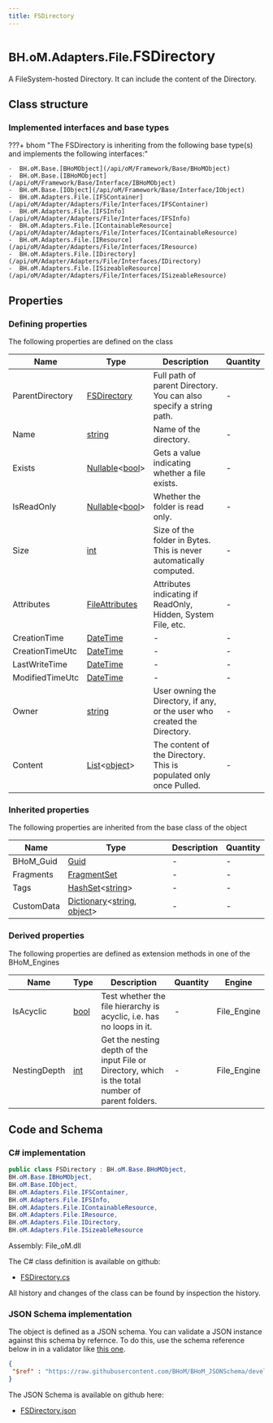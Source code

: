 ```yaml
---
title: FSDirectory
---
```


# <small>BH.oM.Adapters.File.</small>**FSDirectory**

A FileSystem-hosted Directory. It can include the content of the Directory.

## Class structure

### Implemented interfaces and base types

???+ bhom "The FSDirectory is inheriting from the following base type(s) and implements the following interfaces:"

    -  BH.oM.Base.[BHoMObject](/api/oM/Framework/Base/BHoMObject)
    -  BH.oM.Base.[IBHoMObject](/api/oM/Framework/Base/Interface/IBHoMObject)
    -  BH.oM.Base.[IObject](/api/oM/Framework/Base/Interface/IObject)
    -  BH.oM.Adapters.File.[IFSContainer](/api/oM/Adapter/Adapters/File/Interfaces/IFSContainer)
    -  BH.oM.Adapters.File.[IFSInfo](/api/oM/Adapter/Adapters/File/Interfaces/IFSInfo)
    -  BH.oM.Adapters.File.[IContainableResource](/api/oM/Adapter/Adapters/File/Interfaces/IContainableResource)
    -  BH.oM.Adapters.File.[IResource](/api/oM/Adapter/Adapters/File/Interfaces/IResource)
    -  BH.oM.Adapters.File.[IDirectory](/api/oM/Adapter/Adapters/File/Interfaces/IDirectory)
    -  BH.oM.Adapters.File.[ISizeableResource](/api/oM/Adapter/Adapters/File/Interfaces/ISizeableResource)


## Properties



### Defining properties

The following properties are defined on the class

| Name             | Type             | Description      | Quantity         |
|------------------|------------------|------------------|------------------|
| ParentDirectory | [FSDirectory](/api/oM/Adapter/Adapters/File/FSDirectory) | Full path of parent Directory. You can also specify a string path. | - |
| Name | [string](https://learn.microsoft.com/en-us/dotnet/api/System.String?view=netstandard-2.0) | Name of the directory. | - |
| Exists | [Nullable](https://learn.microsoft.com/en-us/dotnet/api/System.Nullable-1?view=netstandard-2.0)&lt;[bool](https://learn.microsoft.com/en-us/dotnet/api/System.Boolean?view=netstandard-2.0)&gt; | Gets a value indicating whether a file exists. | - |
| IsReadOnly | [Nullable](https://learn.microsoft.com/en-us/dotnet/api/System.Nullable-1?view=netstandard-2.0)&lt;[bool](https://learn.microsoft.com/en-us/dotnet/api/System.Boolean?view=netstandard-2.0)&gt; | Whether the folder is read only. | - |
| Size | [int](https://learn.microsoft.com/en-us/dotnet/api/System.Int32?view=netstandard-2.0) | Size of the folder in Bytes. This is never automatically computed. | - |
| Attributes | [FileAttributes](https://learn.microsoft.com/en-us/dotnet/api/System.IO.FileAttributes?view=netstandard-2.0) | Attributes indicating if ReadOnly, Hidden, System File, etc. | - |
| CreationTime | [DateTime](https://learn.microsoft.com/en-us/dotnet/api/System.DateTime?view=netstandard-2.0) | - | - |
| CreationTimeUtc | [DateTime](https://learn.microsoft.com/en-us/dotnet/api/System.DateTime?view=netstandard-2.0) | - | - |
| LastWriteTime | [DateTime](https://learn.microsoft.com/en-us/dotnet/api/System.DateTime?view=netstandard-2.0) | - | - |
| ModifiedTimeUtc | [DateTime](https://learn.microsoft.com/en-us/dotnet/api/System.DateTime?view=netstandard-2.0) | - | - |
| Owner | [string](https://learn.microsoft.com/en-us/dotnet/api/System.String?view=netstandard-2.0) | User owning the Directory, if any, or the user who created the Directory. | - |
| Content | [List](https://learn.microsoft.com/en-us/dotnet/api/System.Collections.Generic.List-1?view=netstandard-2.0)&lt;[object](https://learn.microsoft.com/en-us/dotnet/api/System.Object?view=netstandard-2.0)&gt; | The content of the Directory. This is populated only once Pulled. | - |


### Inherited properties
The following properties are inherited from the base class of the object

| Name             | Type             | Description      | Quantity         |
|------------------|------------------|------------------|------------------|
| BHoM_Guid | [Guid](https://learn.microsoft.com/en-us/dotnet/api/System.Guid?view=netstandard-2.0) | - | - |
| Fragments | [FragmentSet](/api/oM/Framework/Base/FragmentSet) | - | - |
| Tags | [HashSet](https://learn.microsoft.com/en-us/dotnet/api/System.Collections.Generic.HashSet-1?view=netstandard-2.0)&lt;[string](https://learn.microsoft.com/en-us/dotnet/api/System.String?view=netstandard-2.0)&gt; | - | - |
| CustomData | [Dictionary](https://learn.microsoft.com/en-us/dotnet/api/System.Collections.Generic.Dictionary-2?view=netstandard-2.0)&lt;[string](https://learn.microsoft.com/en-us/dotnet/api/System.String?view=netstandard-2.0), [object](https://learn.microsoft.com/en-us/dotnet/api/System.Object?view=netstandard-2.0)&gt; | - | - |


### Derived properties

The following properties are defined as extension methods in one of the BHoM_Engines

| Name             | Type             | Description      | Quantity         | Engine           |
|------------------|------------------|------------------|------------------|------------------|
| IsAcyclic | [bool](https://learn.microsoft.com/en-us/dotnet/api/System.Boolean?view=netstandard-2.0) | Test whether the file hierarchy is acyclic, i.e. has no loops in it. | - | File_Engine |
| NestingDepth | [int](https://learn.microsoft.com/en-us/dotnet/api/System.Int32?view=netstandard-2.0) | Get the nesting depth of the input File or Directory, which is the total number of parent folders. | - | File_Engine |


## Code and Schema

### C# implementation

``` C# title="C#"
public class FSDirectory : BH.oM.Base.BHoMObject,
BH.oM.Base.IBHoMObject,
BH.oM.Base.IObject,
BH.oM.Adapters.File.IFSContainer,
BH.oM.Adapters.File.IFSInfo,
BH.oM.Adapters.File.IContainableResource,
BH.oM.Adapters.File.IResource,
BH.oM.Adapters.File.IDirectory,
BH.oM.Adapters.File.ISizeableResource
```

Assembly: File_oM.dll

The C# class definition is available on github:

- [FSDirectory.cs](https://github.com/BHoM/File_Toolkit/blob/develop/File_oM/FSDirectory.cs)

All history and changes of the class can be found by inspection the history.
### JSON Schema implementation

The object is defined as a JSON schema. You can validate a JSON instance against this schema by refernce. To do this, use the schema reference below in in a validator like [this one](https://www.jsonschemavalidator.net/).

``` json title="JSON Schema"
{
 "$ref" : "https://raw.githubusercontent.com/BHoM/BHoM_JSONSchema/develop/File_oM/FSDirectory.json"
}
```

The JSON Schema is available on github here:

- [FSDirectory.json](https://github.com/BHoM/BHoM_JSONSchema/blob/develop/File_oM/FSDirectory.json)
